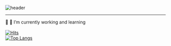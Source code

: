![header](https://capsule-render.vercel.app/api?type=waving&color=timeGradient&height=70&section=header&text=Just%20Student&fontSize=30&fontAlignY=30)
* * *
🔭 🌱 I’m currently working and learning</br></br>
[![Hits](https://hits.seeyoufarm.com/api/count/incr/badge.svg?url=https%3A%2F%2Fgithub.com%2Fzzerii%2Fhit-counter&count_bg=%2347A3FF&title_bg=%23D49CFF&icon=&icon_color=%23E7E7E7&title=hits&edge_flat=false)](https://hits.seeyoufarm.com)</br>
[![Top Langs](https://github-readme-stats.vercel.app/api/top-langs/?username=sig2nya&layout=compact)](https://github.com/sig2nya/github-readme-stats)
